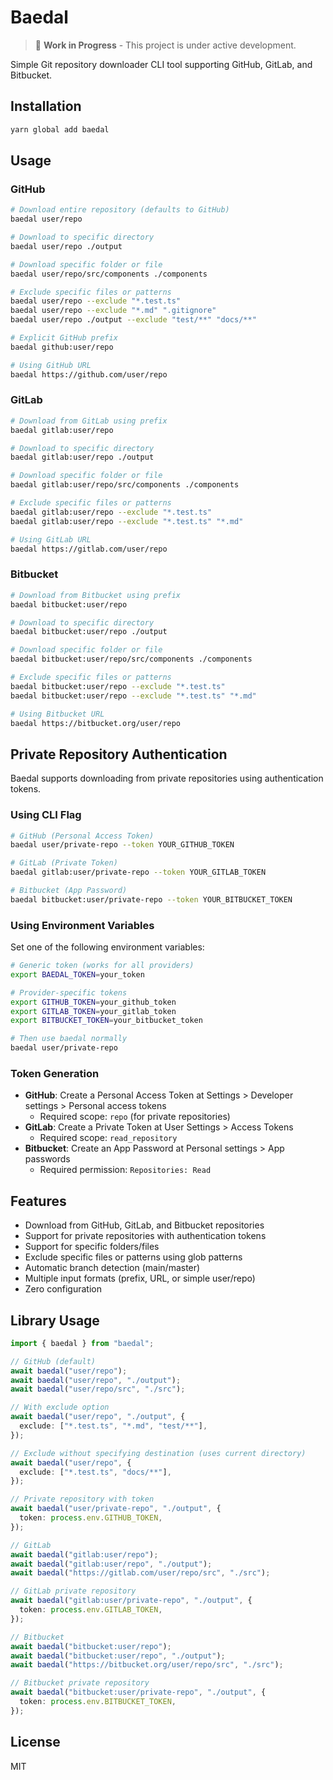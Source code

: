 # Baedal

> 🚧 **Work in Progress** - This project is under active development.

Simple Git repository downloader CLI tool supporting GitHub, GitLab, and Bitbucket.

## Installation

```bash
yarn global add baedal
```

## Usage

### GitHub

```bash
# Download entire repository (defaults to GitHub)
baedal user/repo

# Download to specific directory
baedal user/repo ./output

# Download specific folder or file
baedal user/repo/src/components ./components

# Exclude specific files or patterns
baedal user/repo --exclude "*.test.ts"
baedal user/repo --exclude "*.md" ".gitignore"
baedal user/repo ./output --exclude "test/**" "docs/**"

# Explicit GitHub prefix
baedal github:user/repo

# Using GitHub URL
baedal https://github.com/user/repo
```

### GitLab

```bash
# Download from GitLab using prefix
baedal gitlab:user/repo

# Download to specific directory
baedal gitlab:user/repo ./output

# Download specific folder or file
baedal gitlab:user/repo/src/components ./components

# Exclude specific files or patterns
baedal gitlab:user/repo --exclude "*.test.ts"
baedal gitlab:user/repo --exclude "*.test.ts" "*.md"

# Using GitLab URL
baedal https://gitlab.com/user/repo
```

### Bitbucket

```bash
# Download from Bitbucket using prefix
baedal bitbucket:user/repo

# Download to specific directory
baedal bitbucket:user/repo ./output

# Download specific folder or file
baedal bitbucket:user/repo/src/components ./components

# Exclude specific files or patterns
baedal bitbucket:user/repo --exclude "*.test.ts"
baedal bitbucket:user/repo --exclude "*.test.ts" "*.md"

# Using Bitbucket URL
baedal https://bitbucket.org/user/repo
```

## Private Repository Authentication

Baedal supports downloading from private repositories using authentication tokens.

### Using CLI Flag

```bash
# GitHub (Personal Access Token)
baedal user/private-repo --token YOUR_GITHUB_TOKEN

# GitLab (Private Token)
baedal gitlab:user/private-repo --token YOUR_GITLAB_TOKEN

# Bitbucket (App Password)
baedal bitbucket:user/private-repo --token YOUR_BITBUCKET_TOKEN
```

### Using Environment Variables

Set one of the following environment variables:

```bash
# Generic token (works for all providers)
export BAEDAL_TOKEN=your_token

# Provider-specific tokens
export GITHUB_TOKEN=your_github_token
export GITLAB_TOKEN=your_gitlab_token
export BITBUCKET_TOKEN=your_bitbucket_token

# Then use baedal normally
baedal user/private-repo
```

### Token Generation

- **GitHub**: Create a Personal Access Token at Settings > Developer settings > Personal access tokens
  - Required scope: `repo` (for private repositories)
- **GitLab**: Create a Private Token at User Settings > Access Tokens
  - Required scope: `read_repository`
- **Bitbucket**: Create an App Password at Personal settings > App passwords
  - Required permission: `Repositories: Read`

## Features

- Download from GitHub, GitLab, and Bitbucket repositories
- Support for private repositories with authentication tokens
- Support for specific folders/files
- Exclude specific files or patterns using glob patterns
- Automatic branch detection (main/master)
- Multiple input formats (prefix, URL, or simple user/repo)
- Zero configuration

## Library Usage

```typescript
import { baedal } from "baedal";

// GitHub (default)
await baedal("user/repo");
await baedal("user/repo", "./output");
await baedal("user/repo/src", "./src");

// With exclude option
await baedal("user/repo", "./output", {
  exclude: ["*.test.ts", "*.md", "test/**"],
});

// Exclude without specifying destination (uses current directory)
await baedal("user/repo", {
  exclude: ["*.test.ts", "docs/**"],
});

// Private repository with token
await baedal("user/private-repo", "./output", {
  token: process.env.GITHUB_TOKEN,
});

// GitLab
await baedal("gitlab:user/repo");
await baedal("gitlab:user/repo", "./output");
await baedal("https://gitlab.com/user/repo/src", "./src");

// GitLab private repository
await baedal("gitlab:user/private-repo", "./output", {
  token: process.env.GITLAB_TOKEN,
});

// Bitbucket
await baedal("bitbucket:user/repo");
await baedal("bitbucket:user/repo", "./output");
await baedal("https://bitbucket.org/user/repo/src", "./src");

// Bitbucket private repository
await baedal("bitbucket:user/private-repo", "./output", {
  token: process.env.BITBUCKET_TOKEN,
});
```

## License

MIT
